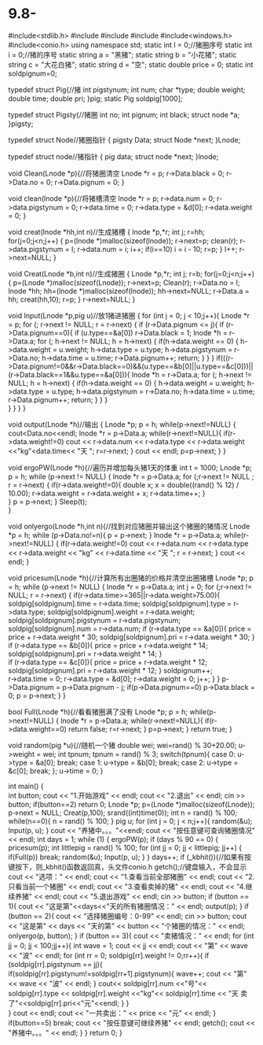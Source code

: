 # 9.8-
#include<stdlib.h>
#include<string>
#include<iostream>
#include<ctime>
#include<windows.h>
#include<conio.h>
using namespace std;
static int I = 0;//猪圈序号
static int i = 0;//猪的序号
static string a = "黑猪";
static string b = "小花猪";
static string c = "大花白猪";
static string d = "空";
static double price = 0;
static int soldpignum=0;

typedef struct Pig{//猪
    int pigstynum;
    int num;
    char *type;
    double weight;
    double time;
    double pri;
}pig;
static Pig soldpig[1000];

typedef struct Pigsty{//猪圈
    int no;
    int pignum;
    int black;
    struct node *a;
}pigsty;

typedef struct Node//猪圈指针
{
    pigsty Data;
    struct Node *next;
}Lnode;

typedef struct node//猪指针
{
    pig data;
    struct node *next;
}lnode;

void Clean(Lnode *p){//将猪圈清空
    Lnode *r = p;
    r->Data.black = 0;
    r->Data.no = 0;
    r->Data.pignum = 0;
}

void clean(lnode *p){//将猪槽清空
    lnode *r = p;
    r->data.num = 0;
    r->data.pigstynum = 0;
    r->data.time = 0;
    r->data.type = &d[0];
    r->data.weight = 0;
}

void creat(lnode *hh,int n)//生成猪槽
{
    lnode *p,*r;
    int j;
    r=hh;
    for(j=0;j<n;j++)
    {
        p=(lnode *)malloc(sizeof(lnode));
        r->next=p;
        clean(r);
        r->data.pigstynum = I;
        r->data.num = i;
        i++;
        if(i==10) i = i - 10;
        r=p;
    }
    I++;
    r->next=NULL;
}

void Creat(Lnode *b,int n)//生成猪圈
{
    Lnode *p,*r;
    int j;
    r=b;
    for(j=0;j<n;j++)
    {
        p=(Lnode *)malloc(sizeof(Lnode));
        r->next=p;
        Clean(r);
        r->Data.no = I;
        lnode *hh;
        hh=(lnode *)malloc(sizeof(lnode));
        hh->next=NULL;
        r->Data.a = hh;
        creat(hh,10);
        r=p;
    }
    r->next=NULL;
}

void Input(Lnode *p,pig u)//放1猪进猪圈
{
    for (int j = 0; j < 10;j++){
        Lnode *r = p;
        for (; r->next != NULL; r = r->next)
        {
            if (r->Data.pignum <= j){
                if (r->Data.pignum==0){
                    if (u.type==&a[0]) r->Data.black = 1;
                    lnode *h = r->Data.a;
                    for (; h->next != NULL; h = h->next)
                    {
                        if(h->data.weight == 0)
                        {
                        h->data.weight = u.weight;
                        h->data.type = u.type;
                        h->data.pigstynum = r->Data.no;
                        h->data.time = u.time;
                        r->Data.pignum++;
                        return;
                        }
                    }
                }
                if(((r->Data.pignum!=0&&r->Data.black==0)&&(u.type==&b[0]||u.type==&c[0]))||(r->Data.black==1&&u.type==&a[0])){
                    lnode *h = r->Data.a;
                    for (; h->next != NULL; h = h->next)
                    {
                        if(h->data.weight == 0)
                        {
                        h->data.weight = u.weight;
                        h->data.type = u.type;
                        h->data.pigstynum = r->Data.no;
                        h->data.time = u.time;
                        r->Data.pignum++;
                        return;
                        }
                    }
                }      
            }
        }
    }
}

void output(Lnode *h)//输出
{
    Lnode *p;
    p = h;
    while(p->next!=NULL)
    {
        cout<<p->Data.no<<endl;
        lnode *r = p->Data.a;
        while(r->next!=NULL){
            if(r->data.weight!=0)
            cout << r->data.num << r->data.type << r->data.weight <<"kg"<<r->data.time<< "天 ";
            r=r->next;
        }
        cout << endl;
        p=p->next;
    }
}

void ergoPW(Lnode *h){//遍历并增加每头猪1天的体重
    int t = 1000;
    Lnode *p;
    p = h;
    while (p->next != NULL)
    {
        lnode *r = p->Data.a;
        for (;r->next != NULL ; r = r->next)
        {
            if(r->data.weight!=0){
                double x;
                x = double((rand() % 12) / 10.00);
                r->data.weight = r->data.weight + x;
                r->data.time++;
            }  
        }
        p = p->next;
    }
    Sleep(t);     
}

void onlyergo(Lnode *h,int n){//找到对应猪圈并输出这个猪圈的猪情况
    Lnode *p = h;
    while (p->Data.no!=n){
        p = p->next;
    }
    lnode *r = p->Data.a;
    while(r->next!=NULL)
    {
        if(r->data.weight!=0)
        cout << r->data.num << r->data.type << r->data.weight << "kg" << r->data.time << "天 ";
        r = r->next;
    }
    cout << endl;
}


void pricesum(Lnode *h){//计算所有出圈猪的价格并清空出圈猪槽
    Lnode *p;
    p = h;
    while (p->next != NULL)
    {
        lnode *r = p->Data.a;
        int j = 0;
        for (;r->next != NULL; r = r->next)
        {
            if(r->data.time>=365||r->data.weight>75.00){
                soldpig[soldpignum].time = r->data.time;
                soldpig[soldpignum].type = r->data.type;
                soldpig[soldpignum].weight = r->data.weight;
                soldpig[soldpignum].pigstynum = r->data.pigstynum;
                soldpig[soldpignum].num = r->data.num;
                if (r->data.type == &a[0]){
                    price = price + r->data.weight * 30;
                    soldpig[soldpignum].pri = r->data.weight * 30;
                }
                if (r->data.type == &b[0]){
                    price = price + r->data.weight * 14;
                    soldpig[soldpignum].pri = r->data.weight * 14;
                }   
                if (r->data.type == &c[0]){
                    price = price + r->data.weight * 12;
                    soldpig[soldpignum].pri = r->data.weight * 12;
                }
                soldpignum++;    
                r->data.time = 0;
                r->data.type = &d[0];
                r->data.weight = 0;
                j++;
            }
        }
        p->Data.pignum = p->Data.pignum - j;
        if(p->Data.pignum==0) p->Data.black = 0;
        p = p->next;
    }
}

bool Full(Lnode *h){//看看猪圈满了没有
    Lnode *p;
    p = h;
    while(p->next!=NULL)
    {
        lnode *r = p->Data.a;
        while(r->next!=NULL){
            if(r->data.weight==0) return false;
            r=r->next;
        }
        p=p->next;
    }
    return true;
}

void random(pig *u){//随机一个猪
    double wei;
    wei=rand() % 30+20.00;
    u->weight = wei;
    int tpnum;
    tpnum = rand() % 3;
    switch(tpnum){
        case 0:
            u->type = &a[0];
            break;
        case 1:
            u->type = &b[0];
            break;
        case 2:
            u->type = &c[0];
            break;
    };
    u->time = 0;
}

int main()
{    
    int button;
    cout << "1.开始游戏" << endl;
    cout << "2.退出" << endl;
    cin >> button;
    if(button==2) return 0;
    Lnode *p;
    p=(Lnode *)malloc(sizeof(Lnode));
    p->next = NULL;
    Creat(p,100);
    srand((int)time(0));
    int n = rand() % 100;
    while(n==0){
        n = rand() % 100;
    }
    pig u;
    for (int j = 0; j < n;j++){
        random(&u);
        Input(p, u);
    }
    cout << "养猪中。。。"<<endl;
    cout << "按任意键可查询猪圈情况" << endl;
    int days = 1;
    while (1)
    {   ergoPW(p);
        if (days % 90 == 0)
        {
            pricesum(p);
            int littlepig = rand() % 100;
            for (int jj = 0; jj < littlepig; jj++)
            {
                if(Full(p)) break;
                random(&u);
                Input(p, u);
            }
        }
        days++;
        if (_kbhit()){//如果有按键按下，则_kbhit()函数返回真，头文件conio.h
            getch();//键盘输入，不会显示
            cout << "选项：" << endl;
            cout << "1.查看当前全部猪圈" << endl;
            cout << "2.只看当前一个猪圈" << endl;
            cout << "3.查看卖掉的猪" << endl;
            cout << "4.继续养猪" << endl;
            cout << "5.退出游戏" << endl;
            cin >> button;
            if (button == 1){
                cout << "这是第"<<days<<"天的所有猪圈情况：" << endl;
                output(p);
            }
            if (button == 2){
                cout << "选择猪圈编号：0-99" << endl;
                cin >> button;
                cout << "这是第" << days << "天的第" << button << "个猪圈的情况：" << endl;
                onlyergo(p, button);
            }
            if (button == 3){
                cout << "卖猪情况：" << endl;
                for (int jj = 0; jj < 100;jj++){
                    int wave = 1;
                    cout << jj << endl;
                    cout << "第" << wave << "波" << endl;
                    for (int rr = 0; soldpig[rr].weight != 0;rr++){
                        if (soldpig[rr].pigstynum == jj){
                            if(soldpig[rr].pigstynum!=soldpig[rr+1].pigstynum){
                                wave++;
                                cout << "第" << wave << "波" << endl;
                            } 
                            cout<< soldpig[rr].num <<"号"<< soldpig[rr].type << soldpig[rr].weight <<"kg"<< soldpig[rr].time << "天 卖了"<<soldpig[rr].pri<<"元"<<endl;
                        }
                    }   
                }
                cout << endl;
                cout << "一共卖出：" << price << "元" << endl;
            }
            if(button==5) break;
            cout << "按任意键可继续养猪" << endl;
            getch();
            cout << "养猪中。。。" << endl;
        } 
    }
    return 0; 
}
